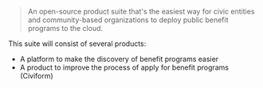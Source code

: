 > An open-source product suite that's the easiest way for civic entities and community-based organizations to deploy public benefit programs to the cloud.

This suite will consist of several products:

- A platform to make the discovery of benefit programs easier
- A product to improve the process of apply for benefit programs (Civiform)